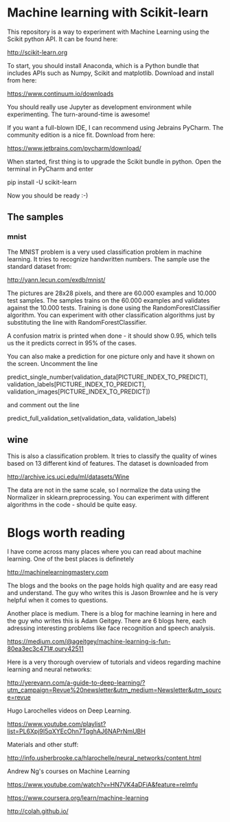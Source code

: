 # Machine learning with Scikit-learn

This repository is a way to experiment with Machine Learning using the Scikit python API.
It can be found here:

http://scikit-learn.org

To start, you should install Anaconda, which is a Python bundle that includes APIs such as Numpy, Scikit and matplotlib.
Download and install from here:

https://www.continuum.io/downloads

You should really use Jupyter as development environment while experimenting.
The turn-around-time is awesome!

If you want a full-blown IDE, I can recommend using Jebrains PyCharm. 
The community edition is a nice fit. Download from here:

https://www.jetbrains.com/pycharm/download/

When started, first thing is to upgrade the Scikit bundle in python. Open the terminal in PyCharm and enter 

pip install -U scikit-learn

Now you should be ready :-)

## The samples

### mnist

The MNIST problem is a very used classification problem in machine learning. It tries to recognize handwritten numbers. 
The sample use the standard dataset from:

http://yann.lecun.com/exdb/mnist/

The pictures are 28x28 pixels, and there are 60.000 examples and 10.000 test samples.
The samples trains on the 60.000 examples and validates against the 10.000 tests. 
Training is done using the RandomForestClassifier algorithm.
You can experiment with other classification algorithms just by substituting the line with RandomForestClassifier.

A confusion matrix is printed when done - it should show 0.95, which tells us the it predicts correct in 95% of the cases.

You can also make a prediction for one picture only and have it shown on the screen. Uncomment the line 

predict_single_number(validation_data[PICTURE_INDEX_TO_PREDICT], validation_labels[PICTURE_INDEX_TO_PREDICT], validation_images[PICTURE_INDEX_TO_PREDICT])

and comment out the line

predict_full_validation_set(validation_data, validation_labels)

## wine

This is also a classification problem. It tries to classify the quality of wines based on 13 different kind of features.
The dataset is downloaded from

http://archive.ics.uci.edu/ml/datasets/Wine

The data are not in the same scale, so I normalize the data using the Normalizer in sklearn.preprocessing.
You can experiment with different algorithms in the code - should be quite easy.


# Blogs worth reading

I have come across many places where you can read about machine learning. One of the best places is definetely 

http://machinelearningmastery.com

The blogs and the books on the page holds high quality and are easy read and understand.
The guy who writes this is Jason Brownlee and he is very helpful when it comes to questions.

Another place is medium. There is a blog for machine learning in here and the guy who writes this is Adam Geitgey.
There are 6 blogs here, each adressing interesting problems like face recognition and speech analysis.

https://medium.com/@ageitgey/machine-learning-is-fun-80ea3ec3c471#.oury42511


Here is a very thorough overview of tutorials and videos regarding machine learning and neural networks:

http://yerevann.com/a-guide-to-deep-learning/?utm_campaign=Revue%20newsletter&utm_medium=Newsletter&utm_source=revue


Hugo Larochelles videos on Deep Learning.

https://www.youtube.com/playlist?list=PL6Xpj9I5qXYEcOhn7TqghAJ6NAPrNmUBH

Materials and other stuff:

http://info.usherbrooke.ca/hlarochelle/neural_networks/content.html


Andrew Ng's courses on Machine Learning

https://www.youtube.com/watch?v=HN7VK4aDFiA&feature=relmfu


https://www.coursera.org/learn/machine-learning

http://colah.github.io/
